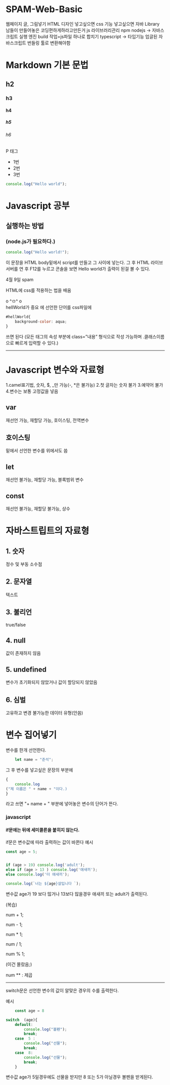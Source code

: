 # SPAM-Web-Basic

웹페이지 글, 그림넣기 HTML
디자인 넣고싶으면 css
기능 넣고싶으면 자바
Library 남들이 만들어놓은 코딩편하게하라고만든거
js 라이브러리관리 npm
nodejs -> 자바스크립트 실행 엔진
build 작업=js파일 하나로 합치기
typescript -> 타입기능 업글된 자바스크립트 번들링 툴로 변환해야함

# Markdown 기본 문법

## h2

### h3

#### h4

##### h5

###### h6

P 태그

- 1번
- 2번
- 3번

```javascript
console.log("Hello world");
```

# Javascript 공부

## 실행하는 방법

### (node.js가 필요하다.)

```javascript
console.log("Hello world!");
```

이 문장을 HTML body밑에서 script를 만들고 그 사이에 넣는다.
그 후 HTML 라이브 서버를 연 후 F12를 누르고 콘솔을 보면 Hello world가 출력이 된걸 볼 수 있다.

4월 9일 spam

HTML에 css를 적용하는 법을 배움

<div id="hellWorld">o ^ㅁ^ o</div>
hellWorld가 중요
에 선언한 단어를 css파일에

```javascript
#hellWorld{
    background-color: aqua;
}
```

쓰면 된다
(모든 태그의 속성 부분에 class=”내용” 형식으로 작성 가능하며 .클래스이름 으로 빠르게 입력할 수 있다.)

----------------------------------

# Javascript 변수와 자료형

1.camel표기법, 숫자, $, _만 가능(-, *은 불가능)
2.첫 글자는 숫자 불가
3.예약어 불가
4.변수는 보통 고정값을 넣음

## var
재선언 가능, 재할당 가능, 호이스팅, 전역변수
## 호이스팅
밑에서 선언한 변수를 위에서도 씀

## let
재선언 불가능, 재할당 가능, 블록범위 변수

## const
재선언 불가능, 재할당 불가능, 상수

# 자바스트립트의 자료형

## 1. 숫자 
정수 및 부동 소수점

## 2. 문자열 
텍스트

## 3. 불리언 
true/false

## 4. null 
값이 존재하지 않음

## 5. undefined 
변수가 초기화되지 않았거나 값이 할당되지 않았음

## 6. 심벌 
고유하고 변경 불가능한 데이터 유형(안씀)

# 변수 집어넣기
변수를 한개 선언한다.  
```javascript
    let name = "준석";

```
그 후 변수를 넣고싶은 문장의 부분에
```javascript
{
    console.log
("제 이름은 " + name + "이다.)
}
```
라고 쓰면 "+ name + " 부분에 넣어놓은 변수의 단어가 뜬다.

### javascript

#### if문에는 뒤에 세미콜론을 붙히지 않는다.
if문은 변수값에 따라 출력하는 값이 바뀐다
예시
```javascript
const age = 5;


if (age > 19) console.log('adult');
else if (age > 13 ) console.log('애새끼');
else console.log('더 애새끼');

console.log(`너는 ${age}살입니다 `);
```
변수값 age가 19 보다 많거나 13보다 많을경우 애새끼 또는 adult가 출력된다.

(복습)

num + 1;

num - 1;

num * 1;

num / 1;

num % 1;

(이건 몰랐음;)

num ** : 제곱

---------
switch문은 선언한 변수의 값이 알맞은 경우의 수를 출력한다.

예시
``` javascript
    const age = 8

switch  (age){
    default:
        console.log("볼펜");
        break;
    case  5 :
        console.log("선물");
        break;
    case  8:
        console.log("선물");
        break;
    }
```
변수값 age가 5일경우에도 선물을 받지만 8 또는 5가 아닐경우 볼펜을 받게된다.
